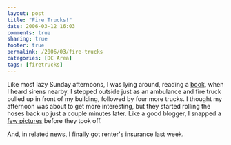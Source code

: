 ```yaml
---
layout: post
title: "Fire Trucks!"
date: 2006-03-12 16:03
comments: true
sharing: true
footer: true
permalink: /2006/03/fire-trucks
categories: [DC Area]
tags: [firetrucks]
---
```

Like most lazy Sunday afternoons, I was lying around, reading a <a href="http://www.amazon.com/exec/obidos/redirect?tag=ws%26link_code=xm2%26camp=2025%26creative=165953%26path=http://www.amazon.com/gp/redirect.html%253fASIN=0060529709%2526tag=ws%2526lcode=xm2%2526cID=2025%2526ccmID=165953%2526location=/o/ASIN/0060529709%25253FSubscriptionId=0782RYY3QEFRPDXVN402">book</a>, when I heard sirens nearby.  I stepped outside just as an ambulance and fire truck pulled up in front of my building, followed by four more trucks.  I thought my afternoon was about to get more interesting, but they started rolling the hoses back up just a couple minutes later.  Like a good blogger, I snapped a <a href="http://www.flickr.com/photos/brockli/sets/72057594080623879/">few pictures</a> before they took off.

And, in related news, I finally got renter's insurance last week.
